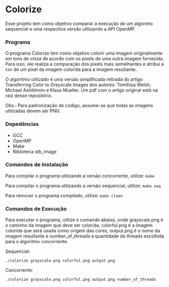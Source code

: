 # Colorize

Esse projeto tem como objetivo comparar a execução de um algorimo sequencial e uma respectiva versão utilizando a API OpenMP.


### Programa

O programa Colorize tem como objetivo colorir uma imagem originalmente em tons de cinza de acordo com os pixels de uma outra imagem fornecida. Para isso, ele realiza a comparação dos pixels mais semelhantes e atribui a cor de um pixel da imagem colorida para a imagem resultante.

O algoritmo utilizado é uma versão simplificada retirada do artigo Transferring Color to Greyscale Images dos autores: Tomihisa Welsh, Michael Ashikhmin e Klaus Mueller. Um pdf com o artigo original está na raiz desse repositório.

Obs.: Para padronização de código, assume-se que todas as imagens utilizadas devem ser PNG.

### Depedências

- GCC
- OpenMP
- Make
- Biblioteca stb_image

### Comandos de Instalação

Para compilar o programa utilizando a versão concorrente, utilize:
`make`

Para compilar o programa utilizando a versão sequencial, utilize:
`make seq`

Para remover o programa compilado, utilize:
`make clean`


### Comandos de Execução

Para executar o programa, utilize o comando abaixo, onde grayscale.png é o caminho da imagem que deve ser colorida, colorful.png é a imagem colorida que será usada como origem das cores, output.png é o nome da imagem resultante e number_of_threads a quantidade de threads escolhida para o algoritmo concorrente.

Sequencial:

`./colorize grayscale.png colorful.png output.png`

Concorrente:

`./colorize grayscale.png colorful.png output.png number_of_threads`
